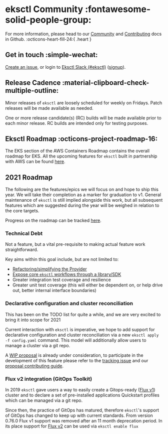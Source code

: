 # eksctl Community :fontawesome-solid-people-group:

For more information, please head to our [Community][community] and [Contributing][contributing] docs in Github. :octicons-heart-fill-24:{ .heart }

[community]: https://github.com/eksctl-io/eksctl/blob/main/COMMUNITY.md
[contributing]: https://github.com/eksctl-io/eksctl/blob/main/CONTRIBUTING.md

## Get in touch :simple-wechat:

[Create an issue](https://github.com/eksctl-io/eksctl/issues/new), or login to [Eksctl Slack (#eksctl)][slackchan] ([signup][slackjoin]).

[slackjoin]: https://slack.k8s.io/
[slackchan]: https://slack.k8s.io/messages/eksctl/

## Release Cadence :material-clipboard-check-multiple-outline:

Minor releases of `eksctl` are loosely scheduled for weekly on Fridays. Patch
releases will be made available as needed.

One or more release candidate(s) (RC) builds will be made available prior to
each minor release. RC builds are intended only for testing purposes.

## Eksctl Roadmap :octicons-project-roadmap-16:

The EKS section of the AWS Containers Roadmap contains the overall roadmap for EKS. All the upcoming features for `eksctl` built in partnership with AWS can be found [here](https://github.com/aws/containers-roadmap/projects/1?card_filter_query=label%3Aeks).

## 2021 Roadmap

The following are the features/epics we will focus on and hope to ship this year.
We will take their completion as a marker for graduation to v1.
General maintenance of `eksctl` is still implied alongside this work,
but all subsequent features which are suggested during the year will be weighed
in relation to the core targets.

Progress on the roadmap can be tracked [here](https://github.com/eksctl-io/eksctl/projects/2).

### Technical Debt

Not a feature, but a vital pre-requisite to making actual feature work straightforward.

Key aims within this goal include, but are not limited to:

- [Refactoring/simplifying the Provider](https://github.com/eksctl-io/eksctl/issues/2931)
- [Expose core `eksctl` workflows through a library/SDK](https://github.com/eksctl-io/eksctl/issues/813)
- Greater integration test coverage and resilience
- Greater unit test coverage (this will either be dependent on, or help drive out,
  better internal interface boundaries)

### Declarative configuration and cluster reconciliation

This has been on the TODO list for quite a while, and we are very excited to bring
it into scope for 2021

Current interaction with `eksctl` is imperative, we hope to add support for declarative
configuration and cluster reconciliation via a new `eksctl apply -f config.yaml`
command.  This model will additionally allow users to manage a cluster via a git repo.

A [WIP proposal](https://github.com/eksctl-io/eksctl/blob/main/docs/proposal-007-apply.md)
is already under consideration, to participate in the development of this feature
please refer to the [tracking issue](https://github.com/eksctl-io/eksctl/issues/2774)
and our [proposal contributing guide](https://github.com/eksctl-io/eksctl/blob/main/CONTRIBUTING.md#proposals).

### Flux v2 integration (GitOps Toolkit)

In 2019 `eksctl` gave users a way to easily create a Gitops-ready ([Flux v1](https://docs.fluxcd.io/en/1.21.1/))
cluster and to declare a set of pre-installed applications Quickstart profiles which can be managed via a git repo.

Since then, the practice of GitOps has matured, therefore `eksctl`'s support of
GitOps has changed to keep up with current standards. From version 0.76.0 Flux v1 support was removed after an 11
month deprecation period. In its place support for [Flux v2](https://fluxcd.io/) can be used via
`eksctl enable flux`


